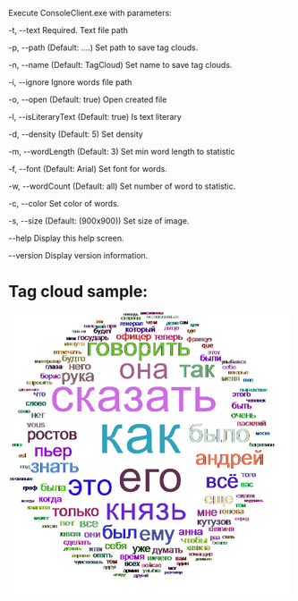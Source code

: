 ﻿Execute ConsoleClient.exe with parameters:

-t, --text              Required. Text file path

-p, --path              (Default: ..\..\) Set path to save tag clouds.

-n, --name              (Default: TagCloud) Set name to save tag clouds.

-i, --ignore            Ignore words file path

-o, --open              (Default: true) Open created file

-l, --isLiteraryText    (Default: true) Is text literary

-d, --density           (Default: 5) Set density

-m, --wordLength        (Default: 3) Set min word length to statistic

-f, --font              (Default: Arial) Set font for words.

-w, --wordCount         (Default: all) Set number of word to statistic.

-c, --color             Set color of words.

-s, --size              (Default: (900x900)) Set size of image.

--help                  Display this help screen.

--version               Display version information.


# Tag cloud sample:

![TagCloud](sample.png)
